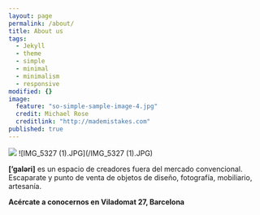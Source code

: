 ```yaml
---
layout: page
permalink: /about/
title: About us
tags: 
  - Jekyll
  - theme
  - simple
  - minimal
  - minimalism
  - responsive
modified: {}
image: 
  feature: "so-simple-sample-image-4.jpg"
  credit: Michael Rose
  creditlink: "http://mademistakes.com"
published: true
---
```



![](/https://www.dropbox.com/sh/g7nq8k0hntol3ws/AAAjtFshZ9h_AheYCagfeRiRa/03%20FOTOS/PUBLICADES/IMG_5327.JPG)
![IMG_5327 (1).JPG](/IMG_5327 (1).JPG)

**[’galəri]** es un espacio de creadores fuera del mercado convencional. Escaparate y punto de venta de objetos de diseño, fotografía, mobiliario, artesanía.

**Acércate a conocernos en Viladomat 27, Barcelona**




[^1]: Example: *domain.com/category-name/post-title*